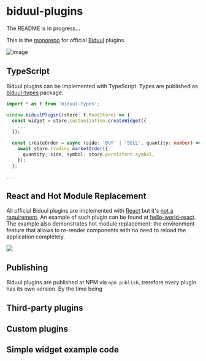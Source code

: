 # biduul-plugins

The README is in progress...

This is the [monorepo](https://en.wikipedia.org/wiki/Monorepo) for official [Biduul](https://github.com/Letiliel/biduul) plugins. 

![image](https://user-images.githubusercontent.com/1082083/126315449-5bacd995-0c72-4bb2-a687-fb5db77a7260.png)



## TypeScript

Biduul plugins can be implemented with TypeScript. Types are published as [biduul-types](https://www.npmjs.com/package/biduul-types) package.

```ts
import * as t from 'biduul-types';

window.biduulPlugin((store: t.RootStore) => {
  const widget = store.customization.createWidget({
    ...
  });

  const createOrder = async (side: 'BUY' | 'SELL', quantity: number) => {
    await store.trading.marketOrder({
      quantity, side, symbol: store.persistent.symbol,
    });
  };

...

```

## React and Hot Module Replacement

All official Biduul plugins are implemented with [React](https://reactjs.org/) but it's [not a requirement](https://github.com/Letiliel/biduul-plugins/tree/main/packages/hello-world). An example of such plugin can be found at [hello-world-react](https://github.com/Letiliel/biduul-plugins/tree/main/packages/hello-world-react). The example also demonstrates hot module replacement: the environment feature that allows to re-render components with no need to reload the application completely.

![](./assets/hmr.gif)

## Publishing

Biduul plugins are published at NPM via `npm publish`, trerefore every plugin has its own version. By the time being 

## Third-party plugins

## Custom plugins

## Simple widget example code
